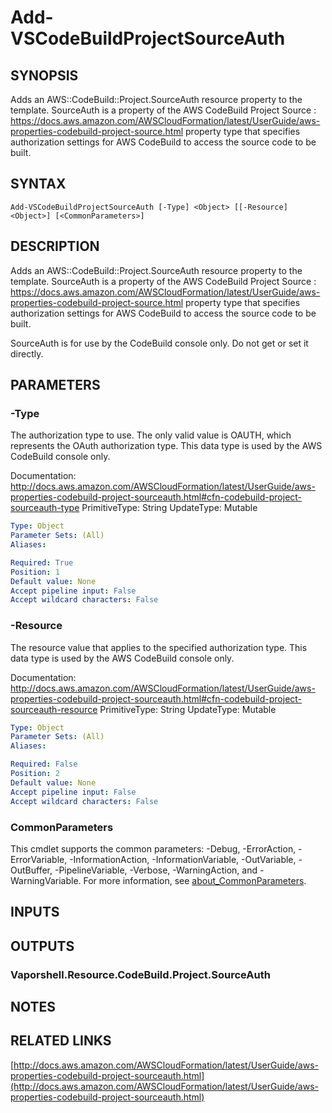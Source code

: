 # Add-VSCodeBuildProjectSourceAuth

## SYNOPSIS
Adds an AWS::CodeBuild::Project.SourceAuth resource property to the template.
SourceAuth is a property of the AWS CodeBuild Project Source : https://docs.aws.amazon.com/AWSCloudFormation/latest/UserGuide/aws-properties-codebuild-project-source.html property type that specifies authorization settings for AWS CodeBuild to access the source code to be built.

## SYNTAX

```
Add-VSCodeBuildProjectSourceAuth [-Type] <Object> [[-Resource] <Object>] [<CommonParameters>]
```

## DESCRIPTION
Adds an AWS::CodeBuild::Project.SourceAuth resource property to the template.
SourceAuth is a property of the AWS CodeBuild Project Source : https://docs.aws.amazon.com/AWSCloudFormation/latest/UserGuide/aws-properties-codebuild-project-source.html property type that specifies authorization settings for AWS CodeBuild to access the source code to be built.

SourceAuth is for use by the CodeBuild console only.
Do not get or set it directly.

## PARAMETERS

### -Type
The authorization type to use.
The only valid value is OAUTH, which represents the OAuth authorization type.
This data type is used by the AWS CodeBuild console only.

Documentation: http://docs.aws.amazon.com/AWSCloudFormation/latest/UserGuide/aws-properties-codebuild-project-sourceauth.html#cfn-codebuild-project-sourceauth-type
PrimitiveType: String
UpdateType: Mutable

```yaml
Type: Object
Parameter Sets: (All)
Aliases:

Required: True
Position: 1
Default value: None
Accept pipeline input: False
Accept wildcard characters: False
```

### -Resource
The resource value that applies to the specified authorization type.
This data type is used by the AWS CodeBuild console only.

Documentation: http://docs.aws.amazon.com/AWSCloudFormation/latest/UserGuide/aws-properties-codebuild-project-sourceauth.html#cfn-codebuild-project-sourceauth-resource
PrimitiveType: String
UpdateType: Mutable

```yaml
Type: Object
Parameter Sets: (All)
Aliases:

Required: False
Position: 2
Default value: None
Accept pipeline input: False
Accept wildcard characters: False
```

### CommonParameters
This cmdlet supports the common parameters: -Debug, -ErrorAction, -ErrorVariable, -InformationAction, -InformationVariable, -OutVariable, -OutBuffer, -PipelineVariable, -Verbose, -WarningAction, and -WarningVariable. For more information, see [about_CommonParameters](http://go.microsoft.com/fwlink/?LinkID=113216).

## INPUTS

## OUTPUTS

### Vaporshell.Resource.CodeBuild.Project.SourceAuth
## NOTES

## RELATED LINKS

[http://docs.aws.amazon.com/AWSCloudFormation/latest/UserGuide/aws-properties-codebuild-project-sourceauth.html](http://docs.aws.amazon.com/AWSCloudFormation/latest/UserGuide/aws-properties-codebuild-project-sourceauth.html)

